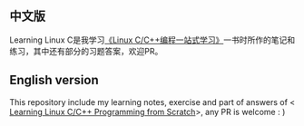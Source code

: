 ## 中文版

Learning Linux C是我学习[《Linux
C/C++编程一站式学习》](https://akaedu.github.io/book/index.html)一书时所作的笔记和练习，其中还有部分的习题答案，欢迎PR。

## English version

This repository include my learning notes, exercise and part of answers of <[
Learning Linux C/C++ Programming from Scratch](https://akaedu.github.io/book/index.html)>, any PR is welcome : )
